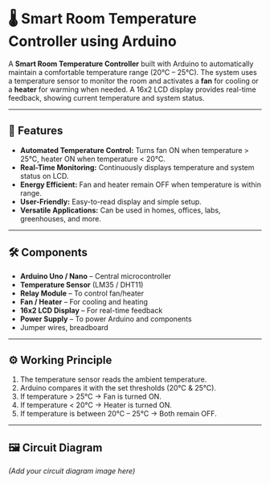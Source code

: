 # 🌡️ Smart Room Temperature Controller using Arduino  

A **Smart Room Temperature Controller** built with Arduino to automatically maintain a comfortable temperature range (20°C – 25°C). The system uses a temperature sensor to monitor the room and activates a **fan** for cooling or a **heater** for warming when needed. A 16x2 LCD display provides real-time feedback, showing current temperature and system status.

---

## 🔧 Features  
- **Automated Temperature Control:** Turns fan ON when temperature > 25°C, heater ON when temperature < 20°C.  
- **Real-Time Monitoring:** Continuously displays temperature and system status on LCD.  
- **Energy Efficient:** Fan and heater remain OFF when temperature is within range.  
- **User-Friendly:** Easy-to-read display and simple setup.  
- **Versatile Applications:** Can be used in homes, offices, labs, greenhouses, and more.  

---

## 🛠️ Components  
- **Arduino Uno / Nano** – Central microcontroller  
- **Temperature Sensor** (LM35 / DHT11)  
- **Relay Module** – To control fan/heater  
- **Fan / Heater** – For cooling and heating  
- **16x2 LCD Display** – For real-time feedback  
- **Power Supply** – To power Arduino and components  
- Jumper wires, breadboard  

---

## ⚙️ Working Principle  
1. The temperature sensor reads the ambient temperature.  
2. Arduino compares it with the set thresholds (20°C & 25°C).  
3. If temperature > 25°C → Fan is turned ON.  
4. If temperature < 20°C → Heater is turned ON.  
5. If temperature is between 20°C – 25°C → Both remain OFF.  

---

## 🖼️ Circuit Diagram  
*(Add your circuit diagram image here)*  

